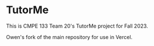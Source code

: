 # TutorMe

This is CMPE 133 Team 20's TutorMe project for Fall 2023.

Owen's fork of the main repository for use in Vercel.
